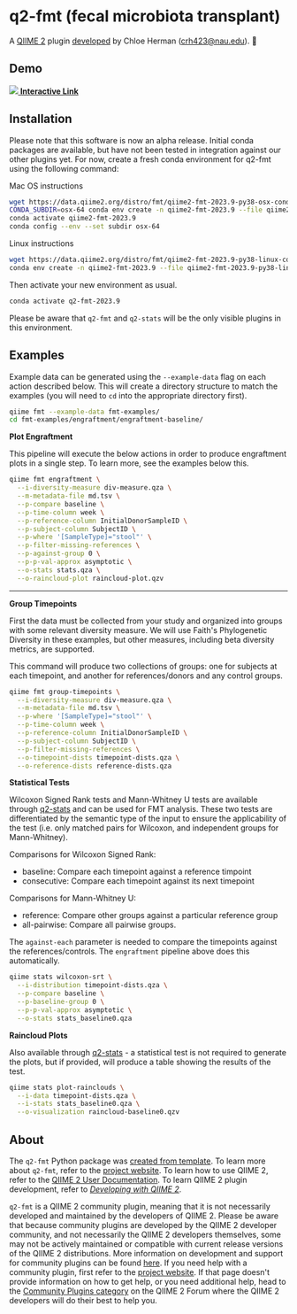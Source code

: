 # q2-fmt (fecal microbiota transplant)

A [QIIME 2](https://qiime2.org) plugin [developed](https://develop.qiime2.org) by Chloe Herman (crh423@nau.edu). 🔌

## Demo
[![](https://raw.githubusercontent.com/qiime2/q2-fmt/master/demo/screenshot.png)
**Interactive Link**](https://view.qiime2.org/visualization/?type=html&src=https%3A%2F%2Fraw.githubusercontent.com%2Fqiime2%2Fq2-fmt%2Fmaster%2Fdemo%2Fraincloud-baseline0.qzv)

## Installation

Please note that this software is now an alpha release. Initial conda packages are available, but have not been tested in integration against our other plugins yet. For now, create a fresh conda environment for q2-fmt using the following command:

Mac OS instructions 
```bash
wget https://data.qiime2.org/distro/fmt/qiime2-fmt-2023.9-py38-osx-conda.yml
CONDA_SUBDIR=osx-64 conda env create -n qiime2-fmt-2023.9 --file qiime2-fmt-2023.9-py38-osx-conda.yml
conda activate qiime2-fmt-2023.9
conda config --env --set subdir osx-64
```
Linux instructions
```bash
wget https://data.qiime2.org/distro/fmt/qiime2-fmt-2023.9-py38-linux-conda.yml
conda env create -n qiime2-fmt-2023.9 --file qiime2-fmt-2023.9-py38-linux-conda.yml
```
Then activate your new environment as usual.
```bash
conda activate q2-fmt-2023.9
```
Please be aware that `q2-fmt` and `q2-stats` will be the only visible plugins in this environment.

## Examples
Example data can be generated using the `--example-data` flag on each action
described below. This will create a directory structure to match the examples
(you will need to `cd` into the appropriate directory first).

```bash
qiime fmt --example-data fmt-examples/
cd fmt-examples/engraftment/engraftment-baseline/
```

**Plot Engraftment**

This pipeline will execute the below actions in order to produce engraftment
plots in a single step. To learn more, see the examples below this.
```bash
qiime fmt engraftment \
  --i-diversity-measure div-measure.qza \
  --m-metadata-file md.tsv \
  --p-compare baseline \
  --p-time-column week \
  --p-reference-column InitialDonorSampleID \
  --p-subject-column SubjectID \
  --p-where '[SampleType]="stool"' \
  --p-filter-missing-references \
  --p-against-group 0 \
  --p-p-val-approx asymptotic \
  --o-stats stats.qza \
  --o-raincloud-plot raincloud-plot.qzv
```

---

**Group Timepoints**

First the data must be collected from your study and organized into groups with
some relevant diversity measure. We will use Faith's Phylogenetic Diversity in
these examples, but other measures, including beta diversity metrics, are
supported.

This command will produce two collections of groups: one for subjects at each
timepoint, and another for references/donors and any control groups.
```bash
qiime fmt group-timepoints \
  --i-diversity-measure div-measure.qza \
  --m-metadata-file md.tsv \
  --p-where '[SampleType]="stool"' \
  --p-time-column week \
  --p-reference-column InitialDonorSampleID \
  --p-subject-column SubjectID \
  --p-filter-missing-references \
  --o-timepoint-dists timepoint-dists.qza \
  --o-reference-dists reference-dists.qza
```

**Statistical Tests**

Wilcoxon Signed Rank tests and Mann-Whitney U tests are available through
[q2-stats](https://github.com/qiime2/q2-stats) and can be used for FMT analysis.
These two tests are differentiated by the semantic type of the input to ensure
the applicability of the test (i.e. only matched pairs for Wilcoxon,
and independent groups for Mann-Whitney).

Comparisons for Wilcoxon Signed Rank:
 - baseline: Compare each timepoint against a reference timpoint
 - consecutive: Compare each timepoint against its next timepoint

Comparisons for Mann-Whitney U:
 - reference: Compare other groups against a particular reference group
 - all-pairwise: Compare all pairwise groups.

The `against-each` parameter is needed to compare the timepoints against the
references/controls. The `engraftment` pipeline above does this
automatically.

```bash
qiime stats wilcoxon-srt \
  --i-distribution timepoint-dists.qza \
  --p-compare baseline \
  --p-baseline-group 0 \
  --p-p-val-approx asymptotic \
  --o-stats stats_baseline0.qza
```

**Raincloud Plots**

Also available through [q2-stats](https://github.com/qiime2/q2-stats) -
a statistical test is not required to generate the plots, but if provided,
will produce a table showing the results of the test.
```bash
qiime stats plot-rainclouds \
  --i-data timepoint-dists.qza \
  --i-stats stats_baseline0.qza \
  --o-visualization raincloud-baseline0.qzv
```
## About

The `q2-fmt` Python package was [created from template](https://develop.qiime2.org/en/latest/plugins/tutorials/create-from-template.html).
To learn more about `q2-fmt`, refer to the [project website](https://example.com).
To learn how to use QIIME 2, refer to the [QIIME 2 User Documentation](https://docs.qiime2.org).
To learn QIIME 2 plugin development, refer to [*Developing with QIIME 2*](https://develop.qiime2.org).

`q2-fmt` is a QIIME 2 community plugin, meaning that it is not necessarily developed and maintained by the developers of QIIME 2.
Please be aware that because community plugins are developed by the QIIME 2 developer community, and not necessarily the QIIME 2 developers themselves, some may not be actively maintained or compatible with current release versions of the QIIME 2 distributions.
More information on development and support for community plugins can be found [here](https://library.qiime2.org).
If you need help with a community plugin, first refer to the [project website](https://example.com).
If that page doesn't provide information on how to get help, or you need additional help, head to the [Community Plugins category](https://forum.qiime2.org/c/community-contributions/community-plugins/14) on the QIIME 2 Forum where the QIIME 2 developers will do their best to help you.
